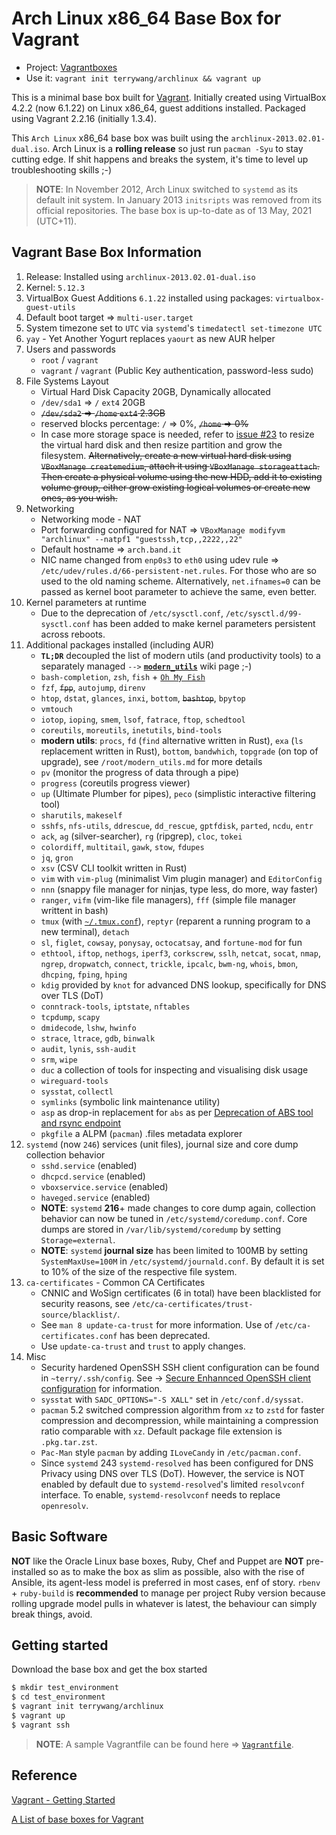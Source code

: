 # Arch Linux x86_64 Base Box for Vagrant

* Project: [Vagrantboxes](https://github.com/terrywang/vagrantboxes)
* Use it: `vagrant init terrywang/archlinux && vagrant up` 

This is a minimal base box built for [Vagrant](http://www.vagrantup.com/). Initially created using VirtualBox 4.2.2 (now 6.1.22) on Linux x86_64, guest additions installed. Packaged using Vagrant 2.2.16 (initially 1.3.4).

This `Arch Linux` x86_64 base box was built using the `archlinux-2013.02.01-dual.iso`. Arch Linux is a **rolling release** so just run `pacman -Syu` to stay cutting edge. If shit happens and breaks the system, it's time to level up troubleshooting skills ;-)

> **NOTE**: In November 2012, Arch Linux switched to `systemd` as its default init system. In January 2013 `initsripts` was removed from its official repositories. The base box is up-to-date as of 13 May, 2021 (UTC+11).

## Vagrant Base Box Information

1. Release: Installed using `archlinux-2013.02.01-dual.iso`
2. Kernel: `5.12.3`
3. VirtualBox Guest Additions `6.1.22` installed using packages: `virtualbox-guest-utils`
4. Default boot target => `multi-user.target`
5. System timezone set to `UTC` via `systemd`'s `timedatectl set-timezone UTC`
6. `yay` - Yet Another Yogurt replaces `yaourt` as new AUR helper
7. Users and passwords
    * `root` / `vagrant`
    * `vagrant` / `vagrant` (Public Key authentication, password-less sudo)
8. File Systems Layout
    * Virtual Hard Disk Capacity 20GB, Dynamically allocated
    * `/dev/sda1` => `/` `ext4` 20GB
    * ~~`/dev/sda2` => `/home` `ext4` 2.3GB~~
    * reserved blocks percentage: `/` => 0%, ~~`/home` => 0%~~
    * In case more storage space is needed, refer to [issue #23](https://github.com/terrywang/vagrantboxes/issues/23) to resize the virtual hard disk and then resize partition and grow the filesystem. ~~Alternatively, create a new virtual hard disk using `VBoxManage createmedium`, attach it using `VBoxManage storageattach`. Then create a physical volume using the new HDD, add it to existing volume group, either grow existing logical volumes or create new ones, as you wish.~~
9. Networking
    * Networking mode - NAT
    * Port forwarding configured for NAT => `VBoxManage modifyvm "archlinux" --natpf1 "guestssh,tcp,,2222,,22"`
    * Default hostname => `arch.band.it`
    * NIC name changed from `enp0s3` to `eth0` using udev rule => `/etc/udev/rules.d/66-persistent-net.rules`. For those who are so used to the old naming scheme. Alternatively, `net.ifnames=0` can be passed as kernel boot parameter to achieve the same, even better.
10. Kernel parameters at runtime
    * Due to the deprecation of `/etc/sysctl.conf`, `/etc/sysctl.d/99-sysctl.conf` has been added to make kernel parameters persistent across reboots.
11. Additional packages installed (including AUR)
     * **`TL;DR`** decoupled the list of modern utils (and productivity tools) to a separately managed `-->` [**`modern_utils`**](https://sites.google.com/site/imterry/modernutils) wiki page ;-)
    * `bash-completion`, `zsh`, `fish` + [`Oh My Fish`](https://github.com/oh-my-fish/oh-my-fish)
    * `fzf`, ~~`fpp`~~, `autojump`, `direnv`
    * `htop`, `dstat`, `glances`, `inxi`, `bottom`, ~~`bashtop`~~, `bpytop`
    * `vmtouch`
    * `iotop`, `ioping`, `smem`, `lsof`, `fatrace`, `ftop`, `schedtool`
    * `coreutils`, `moreutils`, `inetutils`, `bind-tools`
    *  **modern utils**: `procs`, `fd` (`find` alternative written in Rust), `exa` (`ls` replacement written in Rust), `bottom`, `bandwhich`, `topgrade` (on top of upgrade), see `/root/modern_utils.md` for more details
    * `pv` (monitor the progress of data through a pipe)
    * `progress` (coreutils progress viewer)
    * `up` (Ultimate Plumber for pipes), `peco` (simplistic interactive filtering tool)
    * `sharutils`, `makeself`
    * `sshfs`, `nfs-utils`, `ddrescue`, `dd_rescue`, `gptfdisk`, `parted`, `ncdu`, `entr`
    * `ack`, `ag` (silver-searcher), `rg` (ripgrep), `cloc`, `tokei`
    * `colordiff`, `multitail`, `gawk`, `stow`, `fdupes`
    * `jq`, `gron`
    * `xsv` (CSV CLI toolkit written in Rust)
    * `vim` with `vim-plug` (minimalist Vim plugin manager) and `EditorConfig`
    * `nnn` (snappy file manager for ninjas, type less, do more, way faster)
    * `ranger`, `vifm` (vim-like file managers), `fff` (simple file manager writtent in bash)
    * `tmux` (with [`~/.tmux.conf`](https://gist.github.com/terrywang/3950393)), `reptyr` (reparent a running program to a new terminal), `detach`
    * `sl`, `figlet`, `cowsay`, `ponysay`, `octocatsay`, and `fortune-mod` for fun
    * `ethtool`, `iftop`, `nethogs`, `iperf3`, `corkscrew`, `sslh`, `netcat`, `socat`, `nmap`, `ngrep`, `dropwatch`, `connect`, `trickle`, `ipcalc`, `bwm-ng`, `whois`, `bmon`, `dhcping`, `fping`, `hping`
    * `kdig` provided by `knot` for advanced DNS lookup, specifically for DNS over TLS (DoT)
    * `conntrack-tools`, `iptstate`, `nftables`
    * `tcpdump`, `scapy`
    * `dmidecode`, `lshw`, `hwinfo`
    * `strace`, `ltrace`, `gdb`, `binwalk`
    * `audit`, `lynis`, `ssh-audit`
    * `srm`, `wipe`
    * `duc` a collection of tools for inspecting and visualising disk usage
    * `wireguard-tools`
    * `sysstat`, `collectl`
    * `symlinks` (symbolic link maintenance utility)
    * `asp` as drop-in replacement for `abs` as per [Deprecation of ABS tool and rsync endpoint](https://www.archlinux.org/news/deprecation-of-abs/)
    * `pkgfile` a ALPM (`pacman`) .files metadata explorer
12. `systemd` (now `246`) services (unit files), journal size and core dump collection behavior
    * `sshd.service` (enabled)
    * `dhcpcd.service` (enabled)
    * `vboxservice.service` (enabled)
    * `haveged.service` (enabled)
    * **NOTE**: `systemd` **216**+ made changes to core dump again, collection behavior can now be tuned in `/etc/systemd/coredump.conf`. Core dumps are stored in `/var/lib/systemd/coredump` by setting `Storage=external`.
    * **NOTE**: `systemd` **journal size** has been limited to 100MB by setting `SystemMaxUse=100M` in `/etc/systemd/journald.conf`. By default it is set to 10% of the size of the respective file system.
13. `ca-certificates` - Common CA Certificates
    * CNNIC and WoSign certificates (6 in total) have been blacklisted for security reasons, see `/etc/ca-certificates/trust-source/blacklist/`.
    * See `man 8 update-ca-trust` for more information. Use of `/etc/ca-certificates.conf` has been deprecated.
    * Use `update-ca-trust` and `trust` to apply changes.
14. Misc
    * Security hardened OpenSSH SSH client configuration can be found in `~terry/.ssh/config`. See -> [Secure Enhannced OpenSSH client configuration](https://gist.github.com/terrywang/a4239989b79d34f4160b) for information.
    * `sysstat` with `SADC_OPTIONS="-S XALL"` set in `/etc/conf.d/syssat`.
    * `pacman` 5.2 switched compression algorithm from `xz` to `zstd` for faster compression and decompression, while maintaining a compression ratio comparable with `xz`. Default package file extension is `.pkg.tar.zst`. 
    * `Pac-Man` style `pacman` by adding `ILoveCandy` in `/etc/pacman.conf`.
    * Since `systemd` 243 `systemd-resolved` has been configured for DNS Privacy using DNS over TLS (DoT). However, the service is NOT enabled by default due to `systemd-resolved`'s limited `resolvconf` interface. To enable, `systemd-resolvconf` needs to replace `openresolv`.

## Basic Software

**NOT** like the Oracle Linux base boxes, Ruby, Chef and Puppet are **NOT** pre-installed so as to make the box as slim as possible, also with the rise of Ansible, its agent-less model is preferred in most cases, enf of story. `rbenv` + `ruby-build` is **recommended** to manage per project Ruby version because rolling upgrade model pulls in whatever is latest, the behaviour can simply break things, avoid.

## Getting started

Download the base box and get the box started

```bash
$ mkdir test_environment
$ cd test_environment
$ vagrant init terrywang/archlinux
$ vagrant up
$ vagrant ssh
```

> **NOTE**: A sample Vagrantfile can be found here => [`Vagrantfile`](https://gist.github.com/terrywang/6506216).

## Reference

[Vagrant - Getting Started](http://docs.vagrantup.com/v2/getting-started/index.html)

[A List of base boxes for Vagrant](http://vagrantbox.es/)
